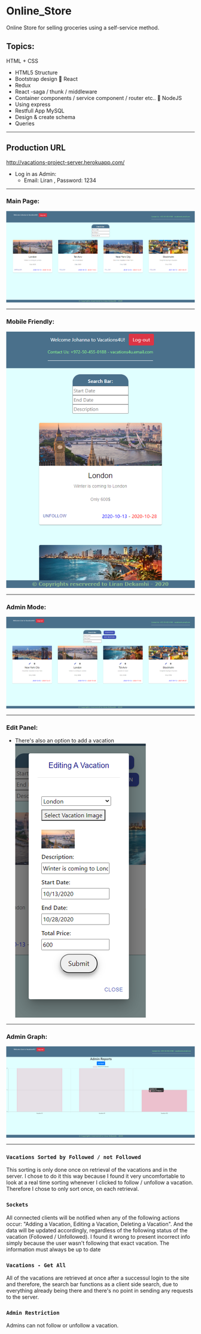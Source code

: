 # Online_Store

Online Store for selling groceries using a self-service method.

## Topics:

HTML + CSS
- HTML5 Structure
- Bootstrap design
 React
- Redux
- React -saga / thunk / middleware
- Container components / service component / router etc..
 NodeJS
- Using express
- Restfull App
MySQL
- Design & create schema
- Queries

***

## Production URL

http://vacations-project-server.herokuapp.com/

* Log in as Admin:
  - Email: Liran , Password: 1234

***

### Main Page:

![mainPage](./mainPage.png)

***

### Mobile Friendly:

![mobileFriendly](./mobileFriendly.png)

***

### Admin Mode:
![adminMode](./adminMode.png)

***

### Edit Panel:
* There's also an option to add a vacation
![editPanel](./editPanel.png)

***

### Admin Graph:
![graph](./graph.png)

***

### `Vacations Sorted by Followed / not Followed`

This sorting is only done once on retrieval of the vacations and in the server. I chose to do it this way
because I found it very uncomfortable to look at a real time sorting whenever I clicked to follow / unfollow a vacation.
Therefore I chose to only sort once, on each retrieval.

### `Sockets`

All connected clients will be notified when any of the following actions occur: "Adding a Vacation, Editing a Vacation, Deleting a Vacation".
And the data will be updated accordingly, regardless of the following status of the vacation (Followed / Unfollowed).
I found it wrong to present incorrect info simply because the user wasn't following that exact vacation. The information must always be up to date

### `Vacations - Get All`

All of the vacations are retrieved at once after a successul login to the site and therefore, the search bar functions as a client side search,
due to everything already being there and there's no point in sending any requests to the server.

### `Admin Restriction`

Admins can not follow or unfollow a vacation.
